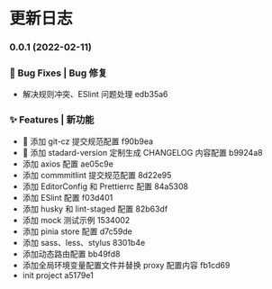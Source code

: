 # 更新日志 


### 0.0.1 (2022-02-11)


### 🐛 Bug Fixes | Bug 修复

* 解决规则冲突、ESlint 问题处理 edb35a6


### ✨ Features | 新功能

* 🎸 添加 git-cz 提交规范配置 f90b9ea
* 🎸 添加 stadard-version 定制生成 CHANGELOG 内容配置 b9924a8
* 添加 axios 配置 ae05c9e
* 添加 commmitlint 提交规范配置 8d22e95
* 添加 EditorConfig 和 Prettierrc 配置 84a5308
* 添加 ESlint 配置 f03d401
* 添加 husky 和 lint-staged 配置 82b63df
* 添加 mock 测试示例 1534002
* 添加 pinia store 配置 d7c59de
* 添加 sass、less、stylus 8301b4e
* 添加动态路由配置 bb49fd8
* 添加全局环境变量配置文件并替换 proxy 配置内容 fb1cd69
* init project a5179e1
